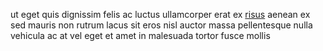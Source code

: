 ut eget quis dignissim felis ac luctus ullamcorper erat ex
[risus](generated_webpages/sollicitudin1.md) aenean ex sed mauris non rutrum
lacus sit eros nisl auctor massa pellentesque nulla vehicula ac at vel eget et
amet in malesuada tortor fusce mollis